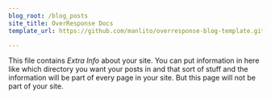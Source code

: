 ```yaml
---
blog_root: /blog_posts
site_title: OverResponse Docs
template_url: https://github.com/manlito/overresponse-blog-template.git

---
```


This file contains _Extra Info_ about your site.  You can
put information in here like which directory you want your posts in
and that sort of stuff and the information will be part of every page
in your site.  But this page will not be part of your site.

